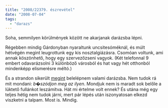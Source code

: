 ```yaml
---
title: "2008/22379. észrevétel"
date: "2008-07-04"
tags: 
  - "darazs"
---
```


Soha, semmilyen körülmények között ne akarjanak darázsba lépni.

Régebben mindig Gárdonyban nyaraltunk uncsitesóméknál, és múlt hétvégén megint leugrottunk egy kis nosztalgiázásra. Csomóan voltunk, ami annak köszönhető, hogy egy szervezőzseni vagyok. (Két telefonnal 9 embert odavarázsolni 3 különböző városból és hat vagy hét otthonból mindenképp elismerésre méltó.)

És a strandon sikerült [megint](https://csokavar.hu/blog/2007/09/03/egy-igazi-blog-bejegyzes/) belelépnem valami darázsba. Nem tudok rá mit mondani: _b�szódjon meg az ilyen_. Mondjuk nem is maradt sok belőle a lüktető fullánkot leszámítva. Hát mi értelme volt ennek? És utána még egy teljes hétig nem tudok járni, mert pár lépés után iszonyatosan elkezd viszketni a talpam. Most is. Mindig.

